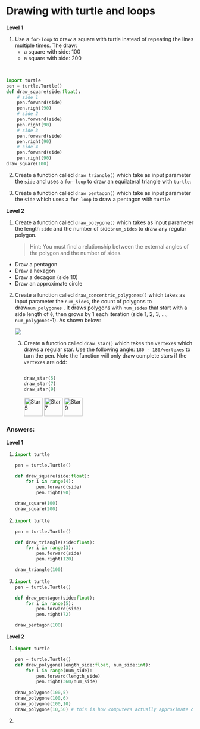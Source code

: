 # Drawing with turtle and loops

**Level 1**

1. Use a `for-loop` to draw a square with turtle instead of repeating the lines multiple times. The draw:
   - a square with side: 100
   - a square with side: 200

​	

```python
import turtle 
pen = turtle.Turtle()
def draw_square(side:float):
	# side 1
    pen.forward(side)
    pen.right(90)
    # side 2
    pen.forward(side)
    pen.right(90)
    # side 3
    pen.forward(side)
    pen.right(90)
    # side 4 
    pen.forward(side)
    pen.right(90)
draw_square(100)
```



2. Create a function called `draw_triangle()` which take as input parameter the `side` and uses a `for-loop` to draw an equilateral triangle with `turtle`:



3. Create a function called `draw_pentagon()` which take as input parameter the `side` which uses a `for-loop` to draw a pentagon with `turtle`



**Level 2**

1. Create a function called `draw_polygone()` which takes as input parameter the length `side` and the number of sides`num_sides` to draw any regular polygon. 

   > Hint: You must find a relationship between the external angles of the polygon and the number of sides.

- Draw a pentagon 
- Draw a hexagon
- Draw a decagon (side 10)
- Draw an approximate circle



 

2. Create a function called `draw_concentric_polygones()` which takes as input parameter the `num_sides`, the count of polygons to draw`num_polygones` . It draws polygons with `num_sides` that start with a side length of `0`, then grows by 1 each iteration (side 1, 2, 3, ..., `num_polygones`-1). As shown below:

   <img src="spiral.png"/>

   3. Create a function called `draw_star()` which takes the `vertexes` which draws a regular star. Use the following angle: `180 - 180/vertexes` to turn the pen. Note the function will only draw complete stars if the `vertexes` are odd:

      ```python
      
      draw_star(5)
      draw_star(7)
      draw_star(9)
      ```

      

      <div class="in-line"> 
          <img src="star_5.png" alt="Star 5" style="width:50">  
          <img src="star_7.png" alt="Star 7" style="width:50">  
          <img src="star_9.png" alt="Star 9" style="width:50"> 
      </div>

### Answers:

 **Level 1**

1. ```python
   import turtle
   
   pen = turtle.Turtle()
   
   def draw_square(side:float):
       for i in range(4):
           pen.forward(side)
           pen.right(90)
   
   draw_square(100)
   draw_square(200)
   ```

   



2. ```python
   import turtle
   
   pen = turtle.Turtle()
   
   def draw_triangle(side:float):
       for i in range(3):
           pen.forward(side)
           pen.right(120)
   
   draw_triangle(100)
   ```

   

3. ```python
   import turtle 
   pen = turtle.Turtle()
   
   def draw_pentagon(side:float):
       for i in range(5):
           pen.forward(side)
           pen.right(72)
   
   draw_pentagon(100)
   ```

   

**Level 2**

1. ```python
   import turtle
   
   pen = turtle.Turtle()
   def draw_polygone(length_side:float, num_side:int):
       for i in range(num_side):
           pen.forward(length_side)
           pen.right(360/num_side)
           
   draw_polygone(100,5)
   draw_polygone(100,6)
   draw_polygone(100,10)
   draw_polygone(10,50) # this is how computers actually approximate curves and circles
   ```

   



2. 